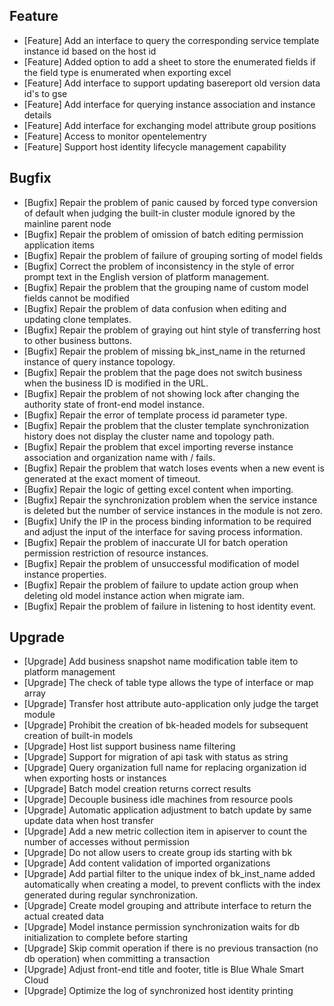## Feature

- [Feature] Add an interface to query the corresponding service template instance id based on the host id
- [Feature] Added option to add a sheet to store the enumerated fields if the field type is enumerated when exporting excel
- [Feature] Add interface to support updating basereport old version data id's to gse
- [Feature] Add interface for querying instance association and instance details
- [Feature] Add interface for exchanging model attribute group positions
- [Feature] Access to monitor opentelementry
- [Feature] Support host identity lifecycle management capability

## Bugfix

- [Bugfix] Repair the problem of panic caused by forced type conversion of default when judging the built-in cluster module ignored by the mainline parent node
- [Bugfix] Repair the problem of omission of batch editing permission application items
- [Bugfix] Repair the problem of failure of grouping sorting of model fields
- [Bugfix] Correct the problem of inconsistency in the style of error prompt text in the English version of platform management.
- [Bugfix] Repair the problem that the grouping name of custom model fields cannot be modified
- [Bugfix] Repair the problem of data confusion when editing and updating clone templates.
- [Bugfix] Repair the problem of graying out hint style of transferring host to other business buttons.
- [Bugfix] Repair the problem of missing bk_inst_name in the returned instance of query instance topology.
- [Bugfix] Repair the problem that the page does not switch business when the business ID is modified in the URL.
- [Bugfix] Repair the problem of not showing lock after changing the authority state of front-end model instance.
- [Bugfix] Repair the error of template process id parameter type.
- [Bugfix] Repair the problem that the cluster template synchronization history does not display the cluster name and topology path.
- [Bugfix] Repair the problem that excel importing reverse instance association and organization name with / fails.
- [Bugfix] Repair the problem that watch loses events when a new event is generated at the exact moment of timeout.
- [Bugfix] Repair the logic of getting excel content when importing.
- [Bugfix] Repair the synchronization problem when the service instance is deleted but the number of service instances in the module is not zero.
- [Bugfix] Unify the IP in the process binding information to be required and adjust the input of the interface for saving process information.
- [Bugfix] Repair the problem of inaccurate UI for batch operation permission restriction of resource instances.
- [Bugfix] Repair the problem of unsuccessful modification of model instance properties.
- [Bugfix] Repair the problem of failure to update action group when deleting old model instance action when migrate iam.
- [Bugfix] Repair the problem of failure in listening to host identity event.

## Upgrade

- [Upgrade] Add business snapshot name modification table item to platform management
- [Upgrade] The check of table type allows the type of interface or map array
- [Upgrade] Transfer host attribute auto-application only judge the target module 
- [Upgrade] Prohibit the creation of bk-headed models for subsequent creation of built-in models
- [Upgrade] Host list support business name filtering
- [Upgrade] Support for migration of api task with status as string 
- [Upgrade] Query organization full name for replacing organization id when exporting hosts or instances
- [Upgrade] Batch model creation returns correct results
- [Upgrade] Decouple business idle machines from resource pools
- [Upgrade] Automatic application adjustment to batch update by same update data when host transfer
- [Upgrade] Add a new metric collection item in apiserver to count the number of accesses without permission
- [Upgrade] Do not allow users to create group ids starting with bk
- [Upgrade] Add content validation of imported organizations
- [Upgrade] Add partial filter to the unique index of bk_inst_name added automatically when creating a model, to prevent conflicts with the index generated during regular synchronization.
- [Upgrade] Create model grouping and attribute interface to return the actual created data
- [Upgrade] Model instance permission synchronization waits for db initialization to complete before starting
- [Upgrade] Skip commit operation if there is no previous transaction (no db operation) when committing a transaction
- [Upgrade] Adjust front-end title and footer, title is Blue Whale Smart Cloud
- [Upgrade] Optimize the log of synchronized host identity printing